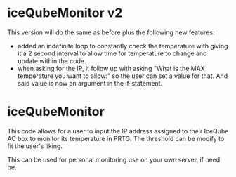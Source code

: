 # iceQubeMonitor v2
This version will do the same as before plus the following new features:

* added an indefinite loop to constantly check the temperature with giving it a 2 second interval to allow time for temperature to change and update within the code.
* when asking for the IP, it follow up with asking "What is the MAX temperature you want to allow:" so the user can set a value for that. And said value is now an argument in the if-statement.

# iceQubeMonitor
This code allows for a user to input the IP address assigned to their IceQube AC box to monitor its temperature in PRTG. The threshold can be modify to fit the user's liking.


This can be used for personal monitoring use on your own server, if need be.



